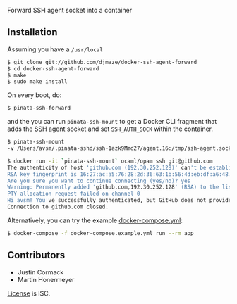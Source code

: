Forward SSH agent socket into a container

## Installation

Assuming you have a `/usr/local`

```bash
$ git clone git://github.com/djmaze/docker-ssh-agent-forward
$ cd docker-ssh-agent-forward
$ make
$ sudo make install
```

On every boot, do:

```bash
$ pinata-ssh-forward
```

and the you can run `pinata-ssh-mount` to get a Docker CLI fragment
that adds the SSH agent socket and set `SSH_AUTH_SOCK` within the container.

```bash
$ pinata-ssh-mount 
-v /Users/avsm/.pinata-sshd/ssh-1azk9Mmd27/agent.16:/tmp/ssh-agent.sock --env SSH_AUTH_SOCK=/tmp/ssh-agent.sock

$ docker run -it `pinata-ssh-mount` ocaml/opam ssh git@github.com
The authenticity of host 'github.com (192.30.252.128)' can't be established.
RSA key fingerprint is 16:27:ac:a5:76:28:2d:36:63:1b:56:4d:eb:df:a6:48.
Are you sure you want to continue connecting (yes/no)? yes
Warning: Permanently added 'github.com,192.30.252.128' (RSA) to the list of known hosts.
PTY allocation request failed on channel 0
Hi avsm! You've successfully authenticated, but GitHub does not provide shell access.
Connection to github.com closed.
```

Alternatively, you can try the example [docker-compose.yml](docker-compose.example.yml):

```bash
$ docker-compose -f docker-compose.example.yml run --rm app
```

## Contributors

* Justin Cormack
* Martin Honermeyer

[License](LICENSE.md) is ISC.
